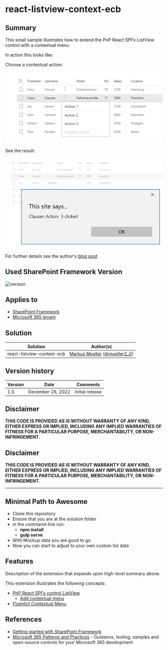 # react-listview-context-ecb

## Summary

This small sample illustrates how to extend the PnP React SPFx ListView control with a contextual menu.

In action this looks like:

Choose a contextual action:

![Choose a contextual action](./assets/02_employeelistview_ecb3.png)

See the result:

![See the result which action was clicked on which item](./assets/03_employeelistview_ecb_clicked3.png)

For further details see the author's [blog post](https://mmsharepoint.wordpress.com/2018/03/11/extend-pnp-sharepoint-framework-react-listview-control-with-a-context-menu/)

## Used SharePoint Framework Version

![version](https://img.shields.io/badge/version-1.16.1-green.svg)

## Applies to

- [SharePoint Framework](https://aka.ms/spfx)
- [Microsoft 365 tenant](https://docs.microsoft.com/en-us/sharepoint/dev/spfx/set-up-your-developer-tenant)


## Solution

Solution|Author(s)
--------|---------
react-listview-context-ecb| [Markus Moeller](https://github.com/mmsharepoint) ([@moeller2_0](http://www.twitter.com/moeller2_0))

## Version history

Version|Date|Comments
-------|----|--------
1.0|December 26, 2022|Initial release

## Disclaimer

**THIS CODE IS PROVIDED *AS IS* WITHOUT WARRANTY OF ANY KIND, EITHER EXPRESS OR IMPLIED, INCLUDING ANY IMPLIED WARRANTIES OF FITNESS FOR A PARTICULAR PURPOSE, MERCHANTABILITY, OR NON-INFRINGEMENT.**


## Disclaimer

**THIS CODE IS PROVIDED _AS IS_ WITHOUT WARRANTY OF ANY KIND, EITHER EXPRESS OR IMPLIED, INCLUDING ANY IMPLIED WARRANTIES OF FITNESS FOR A PARTICULAR PURPOSE, MERCHANTABILITY, OR NON-INFRINGEMENT.**

---

## Minimal Path to Awesome

- Clone this repository
- Ensure that you are at the solution folder
- in the command-line run:
  - **npm install**
  - **gulp serve**
- With Mockup data you are good to go
- Now you can start to adjust to your own custom list data

## Features

Description of the extension that expands upon high-level summary above.

This extension illustrates the following concepts:

- [PnP React SPFx control ListView](https://pnp.github.io/sp-dev-fx-controls-react/controls/ListView/)
  - [Add contextual menu](https://pnp.github.io/sp-dev-fx-controls-react/controls/ListView.ContextualMenu/)
- [FluentUI Contextual Menu](https://developer.microsoft.com/en-us/fluentui#/controls/web/contextualmenu)


## References

- [Getting started with SharePoint Framework](https://docs.microsoft.com/en-us/sharepoint/dev/spfx/set-up-your-developer-tenant)
- [Microsoft 365 Patterns and Practices](https://aka.ms/m365pnp) - Guidance, tooling, samples and open-source controls for your Microsoft 365 development
